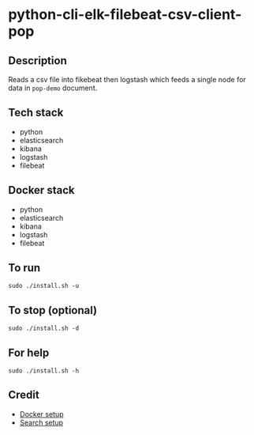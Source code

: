 # python-cli-elk-filebeat-csv-client-pop

## Description
Reads a csv file into fikebeat then logstash which feeds a single node for data in `pop-demo` document.

## Tech stack
- python
- elasticsearch
- kibana
- logstash
- filebeat

## Docker stack
- python
- elasticsearch
- kibana
- logstash
- filebeat

## To run
`sudo ./install.sh -u`

## To stop (optional)
`sudo ./install.sh -d`

## For help
`sudo ./install.sh -h`

## Credit
- [Docker setup](https://lynn-kwong.medium.com/all-you-need-to-know-about-using-elasticsearch-in-python-b9ed00e0fdf0)
- [Search setup](https://www.elastic.co/guide/en/elasticsearch/client/python-api/master/examples.html)